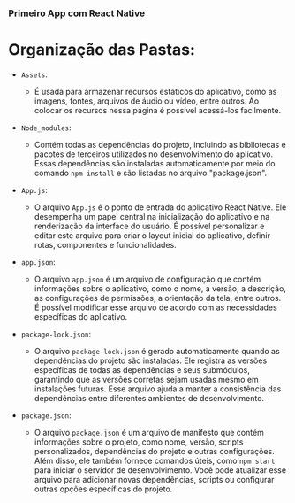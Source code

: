 ### Primeiro App com React Native

# Organização das Pastas:

- `Assets`: 
    - É usada para armazenar recursos estáticos do aplicativo, como as imagens, fontes, arquivos de áudio ou vídeo, entre outros. Ao colocar os recursos nessa página é possível acessá-los facilmente.

- `Node_modules`: 
    - Contém todas as dependências do projeto, incluindo as bibliotecas e pacotes de terceiros utilizados no desenvolvimento do aplicativo. Essas dependências são instaladas automaticamente por meio do comando `npm install` e são listadas no arquivo "package.json".

- `App.js`:
    - O arquivo `App.js` é o ponto de entrada do aplicativo React Native. Ele desempenha um papel central na inicialização do aplicativo e na renderização da interface do usuário. É possível personalizar e editar este arquivo para criar o layout inicial do aplicativo, definir rotas, componentes e funcionalidades.

- `app.json`:
    - O arquivo `app.json` é um arquivo de configuração que contém informações sobre o aplicativo, como o nome, a versão, a descrição, as configurações de permissões, a orientação da tela, entre outros. É possível modificar esse arquivo de acordo com as necessidades específicas do aplicativo.

- `package-lock.json`:
    - O arquivo `package-lock.json` é gerado automaticamente quando as dependências do projeto são instaladas. Ele registra as versões específicas de todas as dependências e seus submódulos, garantindo que as versões corretas sejam usadas mesmo em instalações futuras. Esse arquivo ajuda a manter a consistência das dependências entre diferentes ambientes de desenvolvimento.

- `package.json`:
    - O arquivo `package.json` é um arquivo de manifesto que contém informações sobre o projeto, como nome, versão, scripts personalizados, dependências do projeto e outras configurações. Além disso, ele também fornece comandos úteis, como `npm start` para iniciar o servidor de desenvolvimento. Você pode atualizar esse arquivo para adicionar novas dependências, scripts ou configurar outras opções específicas do projeto.